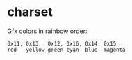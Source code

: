 # charset

Gfx colors in rainbow order:

    0x11, 0x13,  0x12, 0x16, 0x14, 0x15 
    red   yellow green cyan  blue  magenta 

